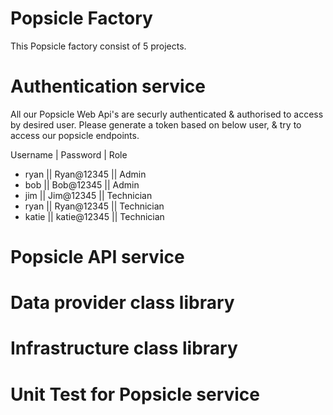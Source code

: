 # Popsicle Factory

This Popsicle factory consist of 5 projects.

# Authentication service
All our Popsicle Web Api's are securly authenticated & authorised to access by desired user. Please generate a token based on below user, & try to access our popsicle endpoints.

Username | Password | Role

* ryan  || Ryan@12345  || Admin
* bob   || Bob@12345   || Admin
* jim   || Jim@12345   || Technician
* ryan  || Ryan@12345  || Technician
* katie || katie@12345 || Technician

# Popsicle API service
# Data provider class library
# Infrastructure class library
# Unit Test for Popsicle service